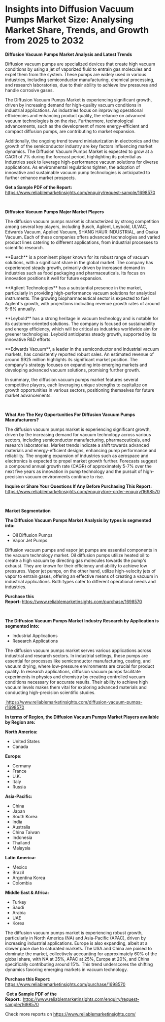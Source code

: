 <p><h1>Insights into Diffusion Vacuum Pumps Market Size: Analysing Market Share, Trends, and Growth from 2025 to 2032</h1></p><p><strong>Diffusion Vacuum Pumps Market Analysis and Latest Trends</strong></p>
<p><p>Diffusion vacuum pumps are specialized devices that create high vacuum conditions by using a jet of vaporized fluid to entrain gas molecules and expel them from the system. These pumps are widely used in various industries, including semiconductor manufacturing, chemical processing, and research laboratories, due to their ability to achieve low pressures and handle corrosive gases.</p><p>The Diffusion Vacuum Pumps Market is experiencing significant growth, driven by increasing demand for high-quality vacuum conditions in industrial applications. As industries focus on improving operational efficiencies and enhancing product quality, the reliance on advanced vacuum technologies is on the rise. Furthermore, technological advancements, such as the development of more energy-efficient and compact diffusion pumps, are contributing to market expansion.</p><p>Additionally, the ongoing trend toward miniaturization in electronics and the growth of the semiconductor industry are key factors influencing market dynamics. The Diffusion Vacuum Pumps Market is expected to grow at a CAGR of 7% during the forecast period, highlighting its potential as industries seek to leverage high-performance vacuum solutions for diverse applications. As environmental regulations tighten, the adoption of innovative and sustainable vacuum pump technologies is anticipated to further enhance market prospects.</p></p>
<p><strong>Get a Sample PDF of the Report:&nbsp;</strong> <a href="https://www.reliablemarketinsights.com/enquiry/request-sample/1698570?utm_campaign=3584&utm_medium=2&utm_source=Github&utm_content=ia&utm_term=09042025&utm_id=diffusion-vacuum-pumps">https://www.reliablemarketinsights.com/enquiry/request-sample/1698570</a></p>
<p>&nbsp;</p>
<p><strong>Diffusion Vacuum Pumps Major Market Players</strong></p>
<p><p>The diffusion vacuum pumps market is characterized by strong competition among several key players, including Busch, Agilent, Leybold, ULVAC, Edwards Vacuum, Applied Vacuum, SHANG HAUR INDUSTRIAL, and Osaka Vacuum. Each of these companies offers advanced technologies and varied product lines catering to different applications, from industrial processes to scientific research.</p><p>**Busch** is a prominent player known for its robust range of vacuum solutions, with a significant share in the global market. The company has experienced steady growth, primarily driven by increased demand in industries such as food packaging and pharmaceuticals. Its focus on innovation positions it well for future expansion.</p><p>**Agilent Technologies** has a substantial presence in the market, particularly in providing high-performance vacuum solutions for analytical instruments. The growing biopharmaceutical sector is expected to fuel Agilent's growth, with projections indicating revenue growth rates of around 5-6% annually.</p><p>**Leybold** has a strong heritage in vacuum technology and is notable for its customer-oriented solutions. The company is focused on sustainability and energy efficiency, which will be critical as industries worldwide aim for greener technologies. Leybold anticipates steady growth, supported by its innovative R&D efforts.</p><p>**Edwards Vacuum**, a leader in the semiconductor and industrial vacuum markets, has consistently reported robust sales. An estimated revenue of around $925 million highlights its significant market position. The company's strategy focuses on expanding into emerging markets and developing advanced vacuum solutions, promising further growth.</p><p>In summary, the diffusion vacuum pumps market features several competitive players, each leveraging unique strengths to capitalize on growth opportunities in various sectors, positioning themselves for future market advancements.</p></p>
<p>&nbsp;</p>
<p><strong>What Are The Key Opportunities For Diffusion Vacuum Pumps Manufacturers?</strong></p>
<p><p>The diffusion vacuum pumps market is experiencing significant growth, driven by the increasing demand for vacuum technology across various sectors, including semiconductor manufacturing, pharmaceuticals, and research laboratories. Market trends indicate a shift towards advanced materials and energy-efficient designs, enhancing pump performance and reliability. The ongoing expansion of industries such as aerospace and electronics is expected to propel market growth further. Forecasts suggest a compound annual growth rate (CAGR) of approximately 5-7% over the next five years as innovation in pump technology and the pursuit of high-precision vacuum environments continue to rise.</p></p>
<p><strong>Inquire or Share Your Questions If Any Before Purchasing This Report:</strong> <a href="https://www.reliablemarketinsights.com/enquiry/pre-order-enquiry/1698570?utm_campaign=3584&utm_medium=2&utm_source=Github&utm_content=ia&utm_term=09042025&utm_id=diffusion-vacuum-pumps">https://www.reliablemarketinsights.com/enquiry/pre-order-enquiry/1698570</a></p>
<p>&nbsp;</p>
<p><strong>Market Segmentation</strong></p>
<p><strong>The Diffusion Vacuum Pumps Market Analysis by types is segmented into:</strong></p>
<p><ul><li>Oil Diffusion Pumps</li><li>Vapor Jet Pumps</li></ul></p>
<p><p>Diffusion vacuum pumps and vapor jet pumps are essential components in the vacuum technology market. Oil diffusion pumps utilize heated oil to create a high vacuum by directing gas molecules towards the pump's exhaust. They are known for their efficiency and ability to achieve low pressures. Vapor jet pumps, on the other hand, utilize high-velocity jets of vapor to entrain gases, offering an effective means of creating a vacuum in industrial applications. Both types cater to different operational needs and industries.</p></p>
<p><strong>Purchase this Report:&nbsp;</strong><a href="https://www.reliablemarketinsights.com/purchase/1698570?utm_campaign=3584&utm_medium=2&utm_source=Github&utm_content=ia&utm_term=09042025&utm_id=diffusion-vacuum-pumps">https://www.reliablemarketinsights.com/purchase/1698570</a></p>
<p>&nbsp;</p>
<p><strong>The Diffusion Vacuum Pumps Market Industry Research by Application is segmented into:</strong></p>
<p><ul><li>Industrial Applications</li><li>Research Applications</li></ul></p>
<p><p>The diffusion vacuum pumps market serves various applications across industrial and research sectors. In industrial settings, these pumps are essential for processes like semiconductor manufacturing, coating, and vacuum drying, where low-pressure environments are crucial for product quality. In research applications, diffusion vacuum pumps facilitate experiments in physics and chemistry by creating controlled vacuum conditions necessary for accurate results. Their ability to achieve high vacuum levels makes them vital for exploring advanced materials and conducting high-precision scientific studies.</p></p>
<p><a href="https://www.reliablemarketinsights.com/diffusion-vacuum-pumps-r1698570?utm_campaign=3584&utm_medium=2&utm_source=Github&utm_content=ia&utm_term=09042025&utm_id=diffusion-vacuum-pumps">&nbsp;https://www.reliablemarketinsights.com/diffusion-vacuum-pumps-r1698570</a></p>
<p><strong>In terms of Region, the Diffusion Vacuum Pumps Market Players available by Region are:</strong></p>
<p>
    <p> <strong> North America: </strong>
        <ul>
            <li>United States</li>
            <li>Canada</li>
        </ul>
        </p> 
    <p> <strong> Europe: </strong>
        <ul>
            <li>Germany</li>
            <li>France</li>
            <li>U.K.</li>
            <li>Italy</li>
            <li>Russia</li>
        </ul>
        </p> 
    <p> <strong> Asia-Pacific: </strong>
        <ul>
            <li>China</li>
            <li>Japan</li>
            <li>South Korea</li>
            <li>India</li>
            <li>Australia</li>
            <li>China Taiwan</li>
            <li>Indonesia</li>
            <li>Thailand</li>
            <li>Malaysia</li>
        </ul>
        </p> 
    <p> <strong> Latin America: </strong>
        <ul>
            <li>Mexico</li>
            <li>Brazil</li>
            <li>Argentina Korea</li>
            <li>Colombia</li>
        </ul>
        </p> 
    <p> <strong> Middle East & Africa: </strong>
        <ul>
            <li>Turkey</li>
            <li>Saudi</li>
            <li>Arabia</li>
            <li>UAE</li>
            <li>Korea</li>
        </ul>
    </p>
    </p>
<p><p>The diffusion vacuum pumps market is experiencing robust growth, particularly in North America (NA) and Asia-Pacific (APAC), driven by increasing industrial applications. Europe is also expanding, albeit at a slower pace due to saturated markets. The USA and China are poised to dominate the market, collectively accounting for approximately 60% of the global share, with NA at 35%, APAC at 25%, Europe at 20%, and China specifically contributing around 15%. This trend underscores the shifting dynamics favoring emerging markets in vacuum technology.</p></p>
<p><strong>Purchase this Report: </strong><a href="https://www.reliablemarketinsights.com/purchase/1698570?utm_campaign=3584&utm_medium=2&utm_source=Github&utm_content=ia&utm_term=09042025&utm_id=diffusion-vacuum-pumps">https://www.reliablemarketinsights.com/purchase/1698570</a></p>
<p>&nbsp;<strong>Get a Sample PDF of the Report:&nbsp;&nbsp;</strong><a href="https://www.reliablemarketinsights.com/enquiry/request-sample/1698570?utm_campaign=3584&utm_medium=2&utm_source=Github&utm_content=ia&utm_term=09042025&utm_id=diffusion-vacuum-pumps">https://www.reliablemarketinsights.com/enquiry/request-sample/1698570</a></p>
<p><strong></strong></p>
<p>Check more reports on <a href="https://www.reliablemarketinsights.com/?utm_campaign=3584&utm_medium=2&utm_source=Github&utm_content=ia&utm_term=09042025&utm_id=diffusion-vacuum-pumps">https://www.reliablemarketinsights.com/</a></p>